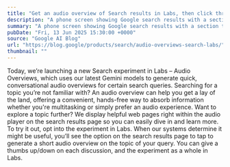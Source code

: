 ```yaml
---
title: "Get an audio overview of Search results in Labs, then click through to learn more."
description: "A phone screen showing Google search results with a section titled 'Search Labs | Audio Overviews' and an audio player."
summary: "A phone screen showing Google search results with a section titled 'Search Labs | Audio Overviews' and an audio player."
pubDate: "Fri, 13 Jun 2025 15:30:00 +0000"
source: "Google AI Blog"
url: "https://blog.google/products/search/audio-overviews-search-labs/"
thumbnail: ""
---
```


Today, we’re launching a new Search experiment in Labs – Audio Overviews, which uses our latest Gemini models to generate quick, conversational audio overviews for certain search queries. Searching for a topic you’re not familiar with? An audio overview can help you get a lay of the land, offering a convenient, hands-free way to absorb information whether you're multitasking or simply prefer an audio experience.
Want to explore a topic further? We display helpful web pages right within the audio player on the search results page so you can easily dive in and learn more.
To try it out, opt into the experiment in Labs. When our systems determine it might be useful, you’ll see the option on the search results page to tap to generate a short audio overview on the topic of your query. You can give a thumbs up/down on each discussion, and the experiment as a whole in Labs.